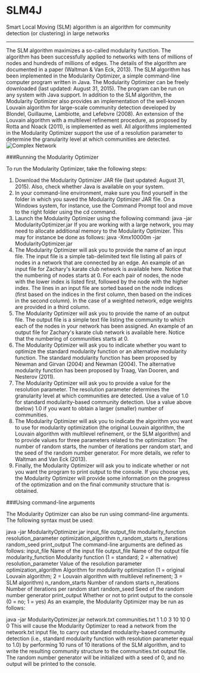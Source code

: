 # SLM4J
Smart Local Moving (SLM) algorithm is an algorithm for community detection (or clustering) in large networks
***
The SLM algorithm maximizes a so-called modularity function. The algorithm has been successfully applied to networks with tens of millions of nodes and hundreds of millions of edges. The details of the algorithm are documented in a paper (Waltman & Van Eck, 2013).
The SLM algorithm has been implemented in the Modularity Optimizer, a simple command-line computer program written in Java. The Modularity Optimizer can be freely downloaded (last updated: August 31, 2015). The program can be run on any system with Java support. In addition to the SLM algorithm, the Modularity Optimizer also provides an implementation of the well-known Louvain algorithm for large-scale community detection developed by Blondel, Guillaume, Lambiotte, and Lefebvre (2008). An extension of the Louvain algorithm with a multilevel refinement procedure, as proposed by Rotta and Noack (2011), is implemented as well. All algorithms implemented in the Modularity Optimizer support the use of a resolution parameter to determine the granularity level at which communities are detected.
![Complex Network](http://www.ludowaltman.nl/slm/network.png)

###Running the Modularity Optimizer

To run the Modularity Optimizer, take the following steps:

1. Download the Modularity Optimizer JAR file (last updated: August 31, 2015). Also, check whether Java is available on your system.
2. In your command-line environment, make sure you find yourself in the folder in which you saved the Modularity Optimizer JAR file. On a Windows system, for instance, use the Command Prompt tool and move to the right folder using the cd command.
3. Launch the Modularity Optimizer using the following command:
java -jar ModularityOptimizer.jar
If you are working with a large network, you may need to allocate additional memory to the Modularity Optimizer. This may for instance be done as follows:
java -Xmx10000m -jar ModularityOptimizer.jar
4. The Modularity Optimizer will ask you to provide the name of an input file. The input file is a simple tab-delimited text file listing all pairs of nodes in a network that are connected by an edge. An example of an input file for Zachary's karate club network is available here. Notice that the numbering of nodes starts at 0. For each pair of nodes, the node with the lower index is listed first, followed by the node with the higher index. The lines in an input file are sorted based on the node indices (first based on the indices in the first column, then based on the indices in the second column). In the case of a weighted network, edge weights are provided in a third column.
5. The Modularity Optimizer will ask you to provide the name of an output file. The output file is a simple text file listing the community to which each of the nodes in your network has been assigned. An example of an output file for Zachary's karate club network is available here. Notice that the numbering of communities starts at 0.
6. The Modularity Optimizer will ask you to indicate whether you want to optimize the standard modularity function or an alternative modularity function. The standard modularity function has been proposed by Newman and Girvan (2004) and Newman (2004). The alternative modularity function has been proposed by Traag, Van Dooren, and Nesterov (2011).
7. The Modularity Optimizer will ask you to provide a value for the resolution parameter. The resolution parameter determines the granularity level at which communities are detected. Use a value of 1.0 for standard modularity-based community detection. Use a value above (below) 1.0 if you want to obtain a larger (smaller) number of communities.
8. The Modularity Optimizer will ask you to indicate the algorithm you want to use for modularity optimization (the original Louvain algorithm, the Louvain algorithm with multilevel refinement, or the SLM algorithm) and to provide values for three parameters related to the optimization: The number of random starts, the number of iterations per random start, and the seed of the random number generator. For more details, we refer to Waltman and Van Eck (2013).
9. Finally, the Modularity Optimizer will ask you to indicate whether or not you want the program to print output to the console. If you choose yes, the Modularity Optimizer will provide some information on the progress of the optimization and on the final community structure that is obtained.

###Using command-line arguments

The Modularity Optimizer can also be run using command-line arguments. The following syntax must be used:

java -jar ModularityOptimizer.jar input_file output_file modularity_function resolution_parameter optimization_algorithm n_random_starts n_iterations random_seed print_output
The command-line arguments are defined as follows:
input_file	Name of the input file
output_file	Name of the output file
modularity_function	Modularity function (1 = standard; 2 = alternative)
resolution_parameter	Value of the resolution parameter
optimization_algorithm	Algorithm for modularity optimization (1 = original Louvain algorithm; 2 = Louvain algorithm with multilevel refinement; 3 = SLM algorithm)
n_random_starts	Number of random starts
n_iterations	Number of iterations per random start
random_seed	Seed of the random number generator
print_output	Whether or not to print output to the console (0 = no; 1 = yes)
As an example, the Modularity Optimizer may be run as follows:

java -jar ModularityOptimizer.jar network.txt communities.txt 1 1.0 3 10 10 0 0
This will cause the Modularity Optimizer to read a network from the network.txt input file, to carry out standard modularity-based community detection (i.e., standard modularity function with resolution parameter equal to 1.0) by performing 10 runs of 10 iterations of the SLM algorithm, and to write the resulting community structure to the communities.txt output file. The random number generator will be initialized with a seed of 0, and no output will be printed to the console.
